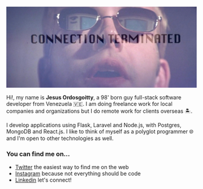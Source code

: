 ![hackers movie reference](./disconnected.jpg)

Hi!, my name is **Jesus Ordosgoitty**, a 98' born guy full-stack software developer from Venezuela 🇻🇪. I am doing freelance work for local companies and organizations but I do remote work for clients overseas 🏝️. 

I develop applications using Flask, Laravel and Node.js, with Postgres, MongoDB and React.js. I like to think of myself as a polyglot programmer 🌐 and I'm open to other technologies as well.

### You can find me on...

- [Twitter](https://twitter.com/jodaz) the easiest way to find me on the web
- [Instagram](https://twitter.com/jodaz) because not everything should be code
- [Linkedin](https://linkedin.com/jodaz) let's connect!

